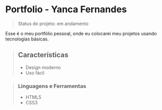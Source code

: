 # Portfolio - Yanca Fernandes

> Status do projeto: em andamento

Esse é o meu portfólio pessoal, onde eu colocarei meu projetos usando tecnologias básicas.


> ## Características
>
> - Design moderno
> - Uso fácil


> ### Linguagens e Ferramentas
> - HTML5
> - CSS3
